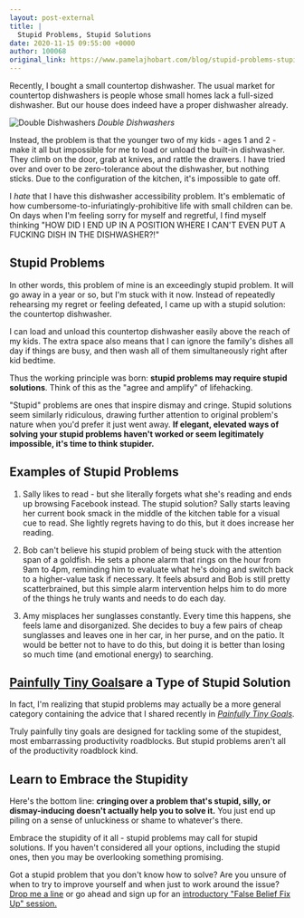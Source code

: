 ```yaml
---
layout: post-external
title: |
  Stupid Problems, Stupid Solutions
date: 2020-11-15 09:55:00 +0000
author: 100068
original_link: https://www.pamelajhobart.com/blog/stupid-problems-stupid-solutions
---
```


Recently, I bought a small countertop dishwasher. The usual market for countertop dishwashers is people whose small homes lack a full-sized dishwasher. But our house does indeed have a proper dishwasher already.


![Double Dishwashers](https://images.squarespace-cdn.com/content/v1/5cd73a0d348cd959b05d14d1/1605462293550-FH91AM3WSP6M6HLR5242/ke17ZwdGBToddI8pDm48kPObfyI9BvFpBtbJWO559-VZw-zPPgdn4jUwVcJE1ZvWQUxwkmyExglNqGp0IvTJZUJFbgE-7XRK3dMEBRBhUpzxQQDAyoMTjzEL37GUgCiOyFL5Xc5B1QcZY4s9xav8EwHCzWzM1fuCleMQmAYM66k/dishwasher.JPG?format=1000w)
_Double Dishwashers_


Instead, the problem is that the younger two of my kids - ages 1 and 2 - make it all but impossible for me to load or unload the built-in dishwasher. They climb on the door, grab at knives, and rattle the drawers. I have tried over and over to be zero-tolerance about the dishwasher, but nothing sticks. Due to the configuration of the kitchen, it's impossible to gate off.

I _hate_ that I have this dishwasher accessibility problem. It's emblematic of how cumbersome-to-infuriatingly-prohibitive life with small children can be. On days when I'm feeling sorry for myself and regretful, I find myself thinking "HOW DID I END UP IN A POSITION WHERE I CAN'T EVEN PUT A FUCKING DISH IN THE DISHWASHER?!"

## Stupid Problems

In other words, this problem of mine is an exceedingly stupid problem. It will go away in a year or so, but I'm stuck with it now. Instead of repeatedly rehearsing my regret or feeling defeated, I came up with a stupid solution: the countertop dishwasher.

I can load and unload this countertop dishwasher easily above the reach of my kids. The extra space also means that I can ignore the family's dishes all day if things are busy, and then wash all of them simultaneously right after kid bedtime.

Thus the working principle was born: **stupid problems may require stupid solutions**. Think of this as the "agree and amplify" of lifehacking.

"Stupid" problems are ones that inspire dismay and cringe. Stupid solutions seem similarly ridiculous, drawing further attention to original problem's nature when you'd prefer it just went away. **If elegant, elevated ways of solving your stupid problems haven't worked or seem legitimately impossible, it's time to think stupider.**

## Examples of Stupid Problems

1. Sally likes to read - but she literally forgets what she's reading and ends up browsing Facebook instead. The stupid solution? Sally starts leaving her current book smack in the middle of the kitchen table for a visual cue to read. She lightly regrets having to do this, but it does increase her reading.

2. Bob can't believe his stupid problem of being stuck with the attention span of a goldfish. He sets a phone alarm that rings on the hour from 9am to 4pm, reminding him to evaluate what he's doing and switch back to a higher-value task if necessary. It feels absurd and Bob is still pretty scatterbrained, but this simple alarm intervention helps him to do more of the things he truly wants and needs to do each day.

3. Amy misplaces her sunglasses constantly. Every time this happens, she feels lame and disorganized. She decides to buy a few pairs of cheap sunglasses and leaves one in her car, in her purse, and on the patio. It would be better not to have to do this, but doing it is better than losing so much time (and emotional energy) to searching.

## [Painfully Tiny Goals](https://www.pamelajhobart.com/blog/painfully-tiny-goals)are a Type of Stupid Solution

In fact, I'm realizing that stupid problems may actually be a more general category containing the advice that I shared recently in [_Painfully Tiny Goals_](https://www.pamelajhobart.com/blog/painfully-tiny-goals).

Truly painfully tiny goals are designed for tackling some of the stupidest, most embarrassing productivity roadblocks. But stupid problems aren't all of the productivity roadblock kind.

## Learn to Embrace the Stupidity

Here's the bottom line: **cringing over a problem that's stupid, silly, or dismay-inducing doesn't actually help you to solve it.** You just end up piling on a sense of unluckiness or shame to whatever's there.

Embrace the stupidity of it all - stupid problems may call for stupid solutions. If you haven't considered all your options, including the stupid ones, then you may be overlooking something promising.

Got a stupid problem that you don't know how to solve? Are you unsure of when to try to improve yourself and when just to work around the issue? [Drop me a line](https://www.pamelajhobart.com/contact) or go ahead and sign up for an [introductory "False Belief Fix Up" session.](https://www.pamelajhobart.com/work-with-me)

